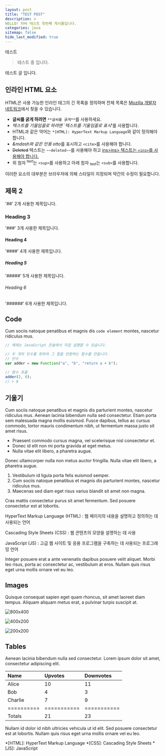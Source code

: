 ```yaml
---
layout: post
title: "TEST POST"
description: >
HELLO! 자바 테스트 첫번째 게시물입니다.
categories: java
sitemap: false
hide_last_modified: true
---
```


테스트 

> 테스트 중 입니다.

테스트 글 입니다.

## 인라인 HTML 요소

HTML은 사용 가능한 인라인 태그의 긴 목록을 정의하며 전체 목록은 [Mozilla 개발자 네트워크](https://developer.mozilla.org/en-US/docs/Web/HTML/Element)에서 찾을 수 있습니다.

- **글씨를 굵게 하려면** `**글씨를 굵게**`를 사용하세요.
- *텍스트를 기울임꼴로 하려면* `*텍스트를 기울임꼴로 표시*'를 사용합니다.
- HTML과 같은 약어는 `*[HTML]: HyperText Markup Language`와 같이 정의해야 합니다.
- <cite>&mdash와 같은 인용 otto</cite>를 표시하고 `<cite>`를 사용해야 합니다.
- ~~Deleted~~ 텍스트는 `~~deleted~~`를 사용해야 하고 <ins>ins>ins> 텍스트는 `<ins>`를 사용해야 합니다.
- 위 첨자 <sup>text</sup>는 `<sup>`를 사용하고 아래 첨자 <sub>text</sub>는 `<sub>`를 사용합니다.

이러한 요소의 대부분은 브라우저에 의해 스타일이 지정되며 약간의 수정이 필요합니다.

## 제목 2
'##' 2개 사용한 제목입니다.

### Heading 3
'###' 3개 사용한 제목입니다.

#### Heading 4
'####' 4개 사용한 제목입니다.

##### Heading 5
'#####' 5개 사용한 제목입니다.

###### Heading 6
'######' 6개 사용한 제목입니다.

## Code

Cum sociis natoque penatibus et magnis dis `code element` montes, nascetur ridiculus mus.

~~~js
// 예제는 JavaScript 콘솔에서 직접 실행할 수 있습니다.

// 두 개의 인수를 취하여 그 합을 반환하는 함수를 만듭니다.
// 인수
var adder = new Function("a", "b", "return a + b");

// 함수 호출
adder(2, 6);
// > 8
~~~

## 기울기

Cum sociis natoque penatibus et magnis dis parturient montes, nascetur ridiculus mus. Aenean lacinia bibendum nulla sed consectetur. Etiam porta sem malesuada magna mollis euismod. Fusce dapibus, tellus ac cursus commodo, tortor mauris condimentum nibh, ut fermentum massa justo sit amet risus.

* Praesent commodo cursus magna, vel scelerisque nisl consectetur et.
* Donec id elit non mi porta gravida at eget metus.
* Nulla vitae elit libero, a pharetra augue.

Donec ullamcorper nulla non metus auctor fringilla. Nulla vitae elit libero, a pharetra augue.

1. Vestibulum id ligula porta felis euismod semper.
2. Cum sociis natoque penatibus et magnis dis parturient montes, nascetur ridiculus mus.
3. Maecenas sed diam eget risus varius blandit sit amet non magna.

Cras mattis consectetur purus sit amet fermentum. Sed posuere consectetur est at lobortis.

HyperText Markup Language (HTML)
: 웹 페이지의 내용을 설명하고 정의하는 데 사용되는 언어

Cascading Style Sheets (CSS)
: 웹 콘텐츠의 모양을 설명하는 데 사용

JavaScript (JS)
: 고급 웹 사이트 및 응용 프로그램을 구축하는 데 사용되는 프로그래밍 언어

Integer posuere erat a ante venenatis dapibus posuere velit aliquet. Morbi leo risus, porta ac consectetur ac, vestibulum at eros. Nullam quis risus eget urna mollis ornare vel eu leo.

## Images

Quisque consequat sapien eget quam rhoncus, sit amet laoreet diam tempus. Aliquam aliquam metus erat, a pulvinar turpis suscipit at.

![800x400](https://via.placeholder.com/800x400 "Large example image")

![400x200](https://via.placeholder.com/400x200 "Medium example image")

![200x200](https://via.placeholder.com/200x200 "Small example image")

## Tables

Aenean lacinia bibendum nulla sed consectetur. Lorem ipsum dolor sit amet, consectetur adipiscing elit.

| Name     | Upvotes   | Downvotes |
|:---------|:----------|:----------|
| Alice    |        10 |        11 |
| Bob      |         4 |         3 |
| Charlie  |         7 |         9 |
|==========|===========|===========|
|Totals    |        21 |        23 |

Nullam id dolor id nibh ultricies vehicula ut id elit. Sed posuere consectetur est at lobortis. Nullam quis risus eget urna mollis ornare vel eu leo.

*[HTML]: HyperText Markup Language
*[CSS]: Cascading Style Sheets
*[JS]: JavaScript

